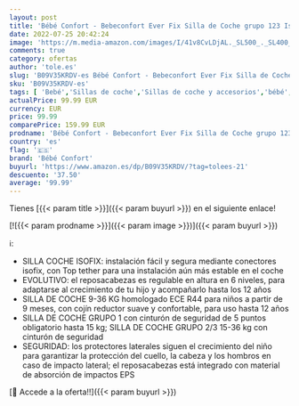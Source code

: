 ```yaml
---
layout: post
title: 'Bébé Confort - Bebeconfort Ever Fix Silla de Coche grupo 123 Isofix  para niños 9-36 kg de 9 meses a 12 años  con reductor acolchado para niños pequeños  protectores laterales  color Pixel Grey'
date: 2022-07-25 20:42:24
image: 'https://m.media-amazon.com/images/I/41v8CvLDjAL._SL500_._SL400_.jpg'
comments: true
category: ofertas
author: 'tole.es'
slug: 'B09V35KRDV-es Bébé Confort - Bebeconfort Ever Fix Silla de Coche grupo...'
sku: 'B09V35KRDV-es'
tags: [ 'Bebé','Sillas de coche','Sillas de coche y accesorios','bébé','bébé confort','coche','confort','de','isofix','silla','🇪🇸', ]
actualPrice: 99.99 EUR
currency: EUR
price: 99.99
comparePrice: 159.99 EUR
prodname: 'Bébé Confort - Bebeconfort Ever Fix Silla de Coche grupo 123 Isofix  para niños 9-36 kg de 9 meses a 12 años  con reductor acolchado para niños pequeños  protectores laterales  color Pixel Grey'
country: 'es'
flag: '🇪🇸'
brand: 'Bébé Confort'
buyurl: 'https://www.amazon.es/dp/B09V35KRDV/?tag=tolees-21'
descuento: '37.50'
average: '99.99'
---
```


Tienes [{{< param title >}}]({{< param buyurl >}}) en el siguiente enlace!

[![{{< param prodname >}}]({{< param image >}})]({{< param buyurl >}})

ℹ️:

- SILLA COCHE ISOFIX: instalación fácil y segura mediante conectores isofix, con Top tether para una instalación aún más estable en el coche
- EVOLUTIVO: el reposacabezas es regulable en altura en 6 niveles, para adaptarse al crecimiento de tu hijo y acompañarlo hasta los 12 años
- SILLA DE COCHE 9-36 KG homologado ECE R44 para niños a partir de 9 meses, con cojín reductor suave y confortable, para uso hasta 12 años
- SILLA DE COCHE GRUPO 1 con cinturón de seguridad de 5 puntos obligatorio hasta 15 kg; SILLA DE COCHE GRUPO 2/3 15-36 kg con cinturón de seguridad
- SEGURIDAD: los protectores laterales siguen el crecimiento del niño para garantizar la protección del cuello, la cabeza y los hombros en caso de impacto lateral; el reposacabezas está integrado con material de absorción de impactos EPS

[🛒 Accede a la oferta!!]({{< param buyurl >}})
